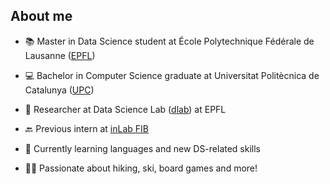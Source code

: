 ## About me

- 📚 Master in Data Science student at École Polytechnique Fédérale de Lausanne ([EPFL](https://www.epfl.ch/en))
- 💻 Bachelor in Computer Science graduate at Universitat Politècnica de Catalunya ([UPC](https://www.upc.edu/en))


- 🔭 Researcher at Data Science Lab ([dlab](https://dlab.epfl.ch)) at EPFL
- 🔙 Previous intern at [inLab FIB](https://inlab.fib.upc.edu/en)


- 🌱 Currently learning languages and new DS-related skills
- 🤸‍♂️ Passionate about hiking, ski, board games and more!
